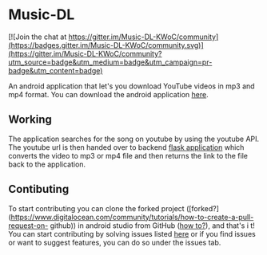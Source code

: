 # Music-DL
[![Join the chat at https://gitter.im/Music-DL-KWoC/community](https://badges.gitter.im/Music-DL-KWoC/community.svg)](https://gitter.im/Music-DL-KWoC/community?utm_source=badge&utm_medium=badge&utm_campaign=pr-badge&utm_content=badge)

An android application that let's you download YouTube videos in mp3 and mp4 format. You can download the android
application [here](https://github.com/CaptainDaVinci/Music-DL/releases/tag/v1.0).


## Working

The application searches for the song on youtube by using the youtube API. The youtube url is then handed over
to backend [flask application](https://github.com/CaptainDaVinci/Music-DL-Server) which converts the video to mp3 
or mp4 file and then returns the link to the file back to the application.


## Contibuting

To start contributing you can clone the forked project ([forked?](https://www.digitalocean.com/community/tutorials/how-to-create-a-pull-request-on-
github)) in android studio from GitHub ([how to?](https://www.londonappdeveloper.com/how-to-clone-a-github-project-on-android-studio/)), and that's i
t! You can start contributing by solving issues listed [here](https://github.com/CaptainDaVinci/Music-DL/issues) or
if you find issues or want to suggest features, you can do so under the issues tab.

